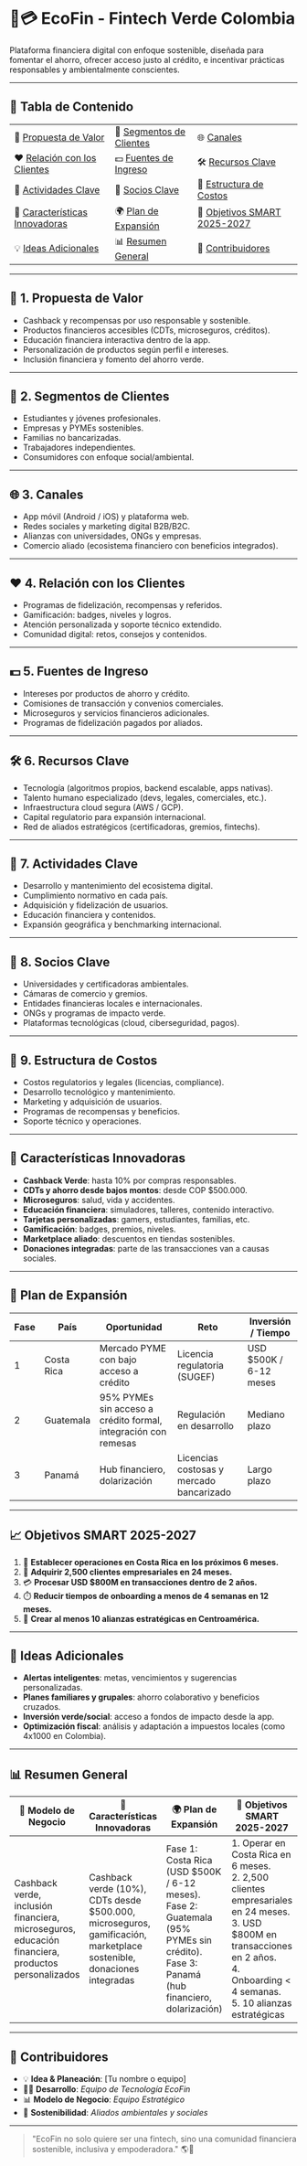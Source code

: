 # 🌱💳 EcoFin - Fintech Verde Colombia  

Plataforma financiera digital con enfoque sostenible, diseñada para fomentar el ahorro, ofrecer acceso justo al crédito, e incentivar prácticas responsables y ambientalmente conscientes.  

---

## 📑 Tabla de Contenido

<table>
  <tr>
    <td>🚀 <a href="#-1-propuesta-de-valor">Propuesta de Valor</a></td>
    <td>👥 <a href="#-2-segmentos-de-clientes">Segmentos de Clientes</a></td>
    <td>🌐 <a href="#-3-canales">Canales</a></td>
  </tr>
  <tr>
    <td>❤️ <a href="#-4-relación-con-los-clientes">Relación con los Clientes</a></td>
    <td>💵 <a href="#-5-fuentes-de-ingreso">Fuentes de Ingreso</a></td>
    <td>🛠️ <a href="#-6-recursos-clave">Recursos Clave</a></td>
  </tr>
  <tr>
    <td>🔧 <a href="#-7-actividades-clave">Actividades Clave</a></td>
    <td>🤝 <a href="#-8-socios-clave">Socios Clave</a></td>
    <td>💸 <a href="#-9-estructura-de-costos">Estructura de Costos</a></td>
  </tr>
  <tr>
    <td>🌟 <a href="#-características-innovadoras">Características Innovadoras</a></td>
    <td>🌍 <a href="#-plan-de-expansión">Plan de Expansión</a></td>
    <td>🎯 <a href="#-objetivos-smart-2025-2027">Objetivos SMART 2025-2027</a></td>
  </tr>
  <tr>
    <td>💡 <a href="#-ideas-adicionales">Ideas Adicionales</a></td>
    <td>📊 <a href="#-resumen-general">Resumen General</a></td>
    <td>👥 <a href="#-contribuidores">Contribuidores</a></td>
  </tr>
</table>

---

## 🔑 1. Propuesta de Valor
- Cashback y recompensas por uso responsable y sostenible.  
- Productos financieros accesibles (CDTs, microseguros, créditos).  
- Educación financiera interactiva dentro de la app.  
- Personalización de productos según perfil e intereses.  
- Inclusión financiera y fomento del ahorro verde.  

---

## 👥 2. Segmentos de Clientes
- Estudiantes y jóvenes profesionales.  
- Empresas y PYMEs sostenibles.  
- Familias no bancarizadas.  
- Trabajadores independientes.  
- Consumidores con enfoque social/ambiental.  

---

## 🌐 3. Canales
- App móvil (Android / iOS) y plataforma web.  
- Redes sociales y marketing digital B2B/B2C.  
- Alianzas con universidades, ONGs y empresas.  
- Comercio aliado (ecosistema financiero con beneficios integrados).  

---

## ❤️ 4. Relación con los Clientes
- Programas de fidelización, recompensas y referidos.  
- Gamificación: badges, niveles y logros.  
- Atención personalizada y soporte técnico extendido.  
- Comunidad digital: retos, consejos y contenidos.  

---

## 💵 5. Fuentes de Ingreso
- Intereses por productos de ahorro y crédito.  
- Comisiones de transacción y convenios comerciales.  
- Microseguros y servicios financieros adicionales.  
- Programas de fidelización pagados por aliados.  

---

## 🛠️ 6. Recursos Clave
- Tecnología (algoritmos propios, backend escalable, apps nativas).  
- Talento humano especializado (devs, legales, comerciales, etc.).  
- Infraestructura cloud segura (AWS / GCP).  
- Capital regulatorio para expansión internacional.  
- Red de aliados estratégicos (certificadoras, gremios, fintechs).  

---

## 🔧 7. Actividades Clave
- Desarrollo y mantenimiento del ecosistema digital.  
- Cumplimiento normativo en cada país.  
- Adquisición y fidelización de usuarios.  
- Educación financiera y contenidos.  
- Expansión geográfica y benchmarking internacional.  

---

## 🤝 8. Socios Clave
- Universidades y certificadoras ambientales.  
- Cámaras de comercio y gremios.  
- Entidades financieras locales e internacionales.  
- ONGs y programas de impacto verde.  
- Plataformas tecnológicas (cloud, ciberseguridad, pagos).  

---

## 💸 9. Estructura de Costos
- Costos regulatorios y legales (licencias, compliance).  
- Desarrollo tecnológico y mantenimiento.  
- Marketing y adquisición de usuarios.  
- Programas de recompensas y beneficios.  
- Soporte técnico y operaciones.  

---

## 🌟 Características Innovadoras
- **Cashback Verde**: hasta 10% por compras responsables.  
- **CDTs y ahorro desde bajos montos**: desde COP $500.000.  
- **Microseguros**: salud, vida y accidentes.  
- **Educación financiera**: simuladores, talleres, contenido interactivo.  
- **Tarjetas personalizadas**: gamers, estudiantes, familias, etc.  
- **Gamificación**: badges, premios, niveles.  
- **Marketplace aliado**: descuentos en tiendas sostenibles.  
- **Donaciones integradas**: parte de las transacciones van a causas sociales.  

---

## 🚀 Plan de Expansión

| **Fase** | **País** | **Oportunidad** | **Reto** | **Inversión / Tiempo** |
|----------|----------|-----------------|----------|------------------------|
| 1 | Costa Rica | Mercado PYME con bajo acceso a crédito | Licencia regulatoria (SUGEF) | USD $500K / 6-12 meses |
| 2 | Guatemala | 95% PYMEs sin acceso a crédito formal, integración con remesas | Regulación en desarrollo | Mediano plazo |
| 3 | Panamá | Hub financiero, dolarización | Licencias costosas y mercado bancarizado | Largo plazo |

---

## 📈 Objetivos SMART 2025-2027
1. 🏁 **Establecer operaciones en Costa Rica en los próximos 6 meses.**  
2. 👥 **Adquirir 2,500 clientes empresariales en 24 meses.**  
3. 💳 **Procesar USD $800M en transacciones dentro de 2 años.**  
4. ⏱️ **Reducir tiempos de onboarding a menos de 4 semanas en 12 meses.**  
5. 🤝 **Crear al menos 10 alianzas estratégicas en Centroamérica.**  

---

## 🧠 Ideas Adicionales
- **Alertas inteligentes**: metas, vencimientos y sugerencias personalizadas.  
- **Planes familiares y grupales**: ahorro colaborativo y beneficios cruzados.  
- **Inversión verde/social**: acceso a fondos de impacto desde la app.  
- **Optimización fiscal**: análisis y adaptación a impuestos locales (como 4x1000 en Colombia).  

---

## 📊 Resumen General

| 🚀 **Modelo de Negocio** | 🌟 **Características Innovadoras** | 🌍 **Plan de Expansión** | 🎯 **Objetivos SMART 2025-2027** | 💡 **Ideas Adicionales** | 👥 **Contribuidores** |
|---------------------------|-----------------------------------|--------------------------|----------------------------------|--------------------------|------------------------|
| Cashback verde, inclusión financiera, microseguros, educación financiera, productos personalizados | Cashback verde (10%), CDTs desde $500.000, microseguros, gamificación, marketplace sostenible, donaciones integradas | Fase 1: Costa Rica (USD $500K / 6-12 meses). <br> Fase 2: Guatemala (95% PYMEs sin crédito). <br> Fase 3: Panamá (hub financiero, dolarización) | 1. Operar en Costa Rica en 6 meses. <br> 2. 2,500 clientes empresariales en 24 meses. <br> 3. USD $800M en transacciones en 2 años. <br> 4. Onboarding < 4 semanas. <br> 5. 10 alianzas estratégicas | Alertas inteligentes, ahorro colaborativo, inversión verde/social, optimización fiscal local | 💡 Idea & Planeación: [Tu nombre] <br> 👨‍💻 Desarrollo: *Equipo de Tecnología* <br> 📊 Modelo: *Equipo Estratégico* <br> 🌱 Sostenibilidad: *Aliados* |

---

## 👥 Contribuidores
- 💡 **Idea & Planeación**: [Tu nombre o equipo]  
- 👨‍💻 **Desarrollo**: *Equipo de Tecnología EcoFin*  
- 📊 **Modelo de Negocio**: *Equipo Estratégico*  
- 🌱 **Sostenibilidad**: *Aliados ambientales y sociales*  

---

> "EcoFin no solo quiere ser una fintech, sino una comunidad financiera sostenible, inclusiva y empoderadora." 🌎🌱
